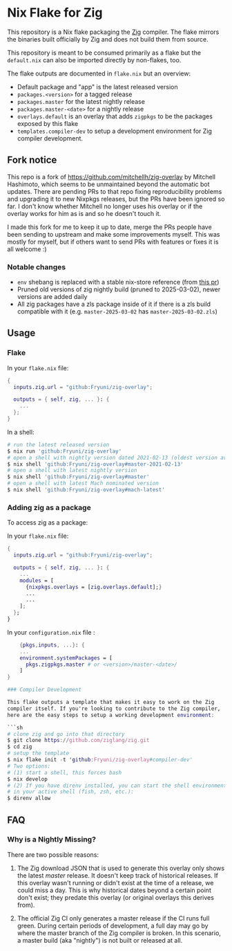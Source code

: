 # Nix Flake for Zig

This repository is a Nix flake packaging the [Zig](https://ziglang.org)
compiler. The flake mirrors the binaries built officially by Zig and
does not build them from source.

This repository is meant to be consumed primarily as a flake but the
`default.nix` can also be imported directly by non-flakes, too.

The flake outputs are documented in `flake.nix` but an overview:

- Default package and "app" is the latest released version
- `packages.<version>` for a tagged release
- `packages.master` for the latest nightly release
- `packages.master-<date>` for a nightly release
- `overlays.default` is an overlay that adds `zigpkgs` to be the packages
  exposed by this flake
- `templates.compiler-dev` to setup a development environment for Zig
  compiler development.

## Fork notice

This repo is a fork of https://github.com/mitchellh/zig-overlay by Mitchell Hashimoto, which seems to be unmaintained beyond the automatic bot updates.
There are pending PRs to that repo fixing reproducibility problems and upgrading it to new Nixpkgs releases, but the PRs have been ignored so far.
I don't know whether Mitchell no longer uses his overlay or if the overlay works for him as is and so he doesn't touch it.

I made this fork for me to keep it up to date, merge the PRs people have been sending to upstream and make some improvements myself.
This was mostly for myself, but if others want to send PRs with features or fixes it is all welcome :)

### Notable changes

- `env` shebang is replaced with a stable nix-store reference (from [this pr](https://github.com/mitchellh/zig-overlay/pull/62))
- Pruned old versions of zig nightly build (pruned to 2025-03-02), newer versions are added daily
- All zig packages have a zls package inside of it if there is a zls build compatible with it (e.g. `master-2025-03-02` has `master-2025-03-02.zls`)

## Usage

### Flake

In your `flake.nix` file:

```nix
{
  inputs.zig.url = "github:Fryuni/zig-overlay";

  outputs = { self, zig, ... }: {
    ...
  };
}
```

In a shell:

```sh
# run the latest released version
$ nix run 'github:Fryuni/zig-overlay'
# open a shell with nightly version dated 2021-02-13 (oldest version available)
$ nix shell 'github:Fryuni/zig-overlay#master-2021-02-13'
# open a shell with latest nightly version
$ nix shell 'github:Fryuni/zig-overlay#master'
# open a shell with latest Mach nominated version
$ nix shell 'github:Fryuni/zig-overlay#mach-latest'
```

### Adding zig as a package

To access zig as a package:

In your `flake.nix` file:

```nix
{
  inputs.zig.url = "github:Fryuni/zig-overlay";

  outputs = { self, zig, ... }: {
    ...
    modules = [
      {nixpkgs.overlays = [zig.overlays.default];}
      ...
      ...
    ];
  };
}
```

In your `configuration.nix` file :

````nix
    {pkgs,inputs, ...}: {
    ...
    environment.systemPackages = [
      pkgs.zigpkgs.master # or <version>/master-<date>/
    ]
}

### Compiler Development

This flake outputs a template that makes it easy to work on the Zig
compiler itself. If you're looking to contribute to the Zig compiler,
here are the easy steps to setup a working development environment:

```sh
# clone zig and go into that directory
$ git clone https://github.com/ziglang/zig.git
$ cd zig
# setup the template
$ nix flake init -t 'github:Fryuni/zig-overlay#compiler-dev'
# Two options:
# (1) start a shell, this forces bash
$ nix develop
# (2) If you have direnv installed, you can start the shell environment
# in your active shell (fish, zsh, etc.):
$ direnv allow
````

## FAQ

### Why is a Nightly Missing?

There are two possible reasons:

1. The Zig download JSON that is used to generate this overlay only shows
   the latest _master_ release. It doesn't keep track of historical releases.
   If this overlay wasn't running or didn't exist at the time of a release,
   we could miss a day. This is why historical dates beyond a certain point
   don't exist; they predate this overlay (or original overlays this derives
   from).

2. The official Zig CI only generates a master release if the CI runs
   full green. During certain periods of development, a full day may go by
   where the master branch of the Zig compiler is broken. In this scenario,
   a master build (aka "nightly") is not built or released at all.
